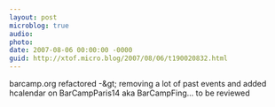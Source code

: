 ```yaml
---
layout: post
microblog: true
audio: 
photo: 
date: 2007-08-06 00:00:00 -0000
guid: http://xtof.micro.blog/2007/08/06/t190020832.html
---
```

barcamp.org refactored -&amp;gt; removing a lot of past events and added hcalendar on BarCampParis14 aka BarCampFing... to be reviewed
